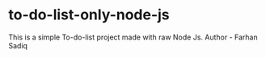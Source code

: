 # to-do-list-only-node-js
This is a simple To-do-list project made with raw Node Js.
Author - Farhan Sadiq
